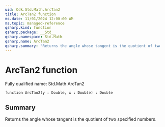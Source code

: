```yaml
---
uid: Qdk.Std.Math.ArcTan2
title: ArcTan2 function
ms.date: 11/01/2024 12:00:00 AM
ms.topic: managed-reference
qsharp.kind: function
qsharp.package: __Std__
qsharp.namespace: Std.Math
qsharp.name: ArcTan2
qsharp.summary: "Returns the angle whose tangent is the quotient of two specified numbers."
---
```


# ArcTan2 function

Fully qualified name: Std.Math.ArcTan2

```qsharp
function ArcTan2(y : Double, x : Double) : Double
```

## Summary
Returns the angle whose tangent is the quotient of two specified numbers.
